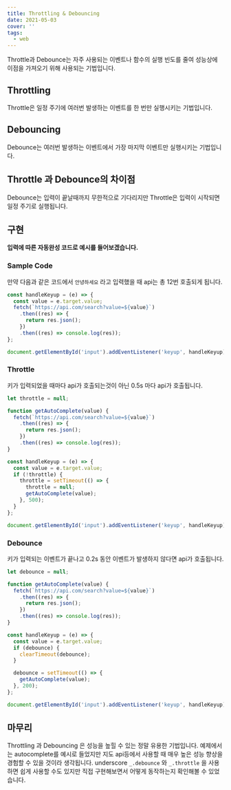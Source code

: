 ```yaml
---
title: Throttling & Debouncing
date: 2021-05-03
cover: ''
tags:
  - web
---
```


Throttle과 Debounce는 자주 사용되는 이벤트나 함수의 실행 빈도를 줄여 성능상에 이점을 가져오기 위해 사용되는 기법입니다.

## Throttling

Throttle은 일정 주기에 여러번 발생하는 이벤트를 한 번만 실행시키는 기법입니다.

## Debouncing

Debounce는 여러번 발생하는 이벤트에서 가장 마지막 이벤트만 실행시키는 기법입니다.

## Throttle 과 Debounce의 차이점

Debounce는 입력이 끝날때까지 무한적으로 기다리지만 Throttle은 입력이 시작되면 일정 주기로 실행됩니다.

## 구현

**입력에 따른 자동완성 코드로 예시를 들어보겠습니다.**

### Sample Code

만약 다음과 같은 코드에서 `안녕하세요` 라고 입력했을 때 api는 총 12번 호출되게 됩니다.

```js
const handleKeyup = (e) => {
  const value = e.target.value;
  fetch(`https://api.com/search?value=${value}`)
    .then((res) => {
      return res.json();
    })
    .then((res) => console.log(res));
};

document.getElementById('input').addEventListener('keyup', handleKeyup);
```

### Throttle

키가 입력되었을 때마다 api가 호출되는것이 아닌 0.5s 마다 api가 호출됩니다.

```js
let throttle = null;

function getAutoComplete(value) {
  fetch(`https://api.com/search?value=${value}`)
    .then((res) => {
      return res.json();
    })
    .then((res) => console.log(res));
}

const handleKeyup = (e) => {
  const value = e.target.value;
  if (!throttle) {
    throttle = setTimeout(() => {
      throttle = null;
      getAutoComplete(value);
    }, 500);
  }
};

document.getElementById('input').addEventListener('keyup', handleKeyup);
```

### Debounce

키가 입력되는 이벤트가 끝나고 0.2s 동안 이벤트가 발생하지 않다면 api가 호출됩니다.

```js
let debounce = null;

function getAutoComplete(value) {
  fetch(`https://api.com/search?value=${value}`)
    .then((res) => {
      return res.json();
    })
    .then((res) => console.log(res));
}

const handleKeyup = (e) => {
  const value = e.target.value;
  if (debounce) {
    clearTimeout(debounce);
  }

  debounce = setTimeout(() => {
    getAutoComplete(value);
  }, 200);
};

document.getElementById('input').addEventListener('keyup', handleKeyup);
```

## 마무리

Throttling 과 Debouncing 은 성능을 높힐 수 있는 정말 유용한 기법입니다. 예제에서는 autocomplete를 예시로 들었지만 지도 api등에서 사용할 때 매우 높은 성능 향상을 경험할 수 있을 것이라 생각됩니다.
underscore `_.debounce` 와 `_.throttle` 을 사용하면 쉽게 사용할 수도 있지만 직접 구현해보면서 어떻게 동작하는지 확인해볼 수 있었습니다.
